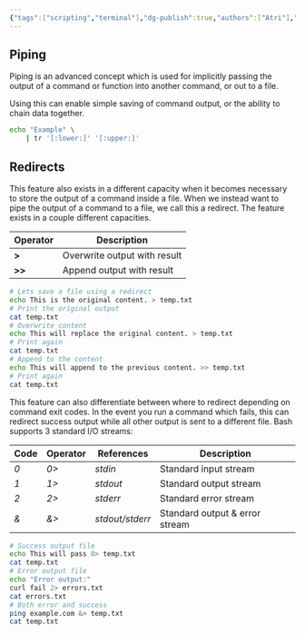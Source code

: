 ```yaml
---
{"tags":["scripting","terminal"],"dg-publish":true,"authors":["Atri"],"permalink":"/tech/programming/bash/3-advanced-concepts/3-2-piping-and-redirects/","dgPassFrontmatter":true,"created":"2024-03-04T20:45:07.461-05:00","updated":"2024-03-08T03:26:48.130-05:00"}
---
```


## Piping

Piping is an advanced concept which is used for implicitly passing the output of a command or function into another command, or out to a file.

Using this can enable simple saving of command output, or the ability to chain data together.

```bash
echo "Example" \
	| tr '[:lower:]' '[:upper:]'
```

## Redirects

This feature also exists in a different capacity when it becomes necessary to store the output of a command inside a file. When we instead want to pipe the output of a command to a file, we call this a redirect. The feature exists in a couple different capacities.

| Operator | Description                  |
| -------- | ---------------------------- |
| **>**    | Overwrite output with result |
| **>>**   | Append output with result    |

```bash
# Lets save a file using a redirect
echo This is the original content. > temp.txt
# Print the original output
cat temp.txt
# Overwrite content
echo This will replace the original content. > temp.txt
# Print again
cat temp.txt
# Append to the content
echo This will append to the previous content. >> temp.txt
# Print again
cat temp.txt
```

This feature can also differentiate between where to redirect depending on command exit codes. In the event you run a command which fails, this can redirect success output while all other output is sent to a different file. Bash supports 3 standard I/O streams:

| Code | Operator | References      | Description                    |
| ---- | -------- | --------------- | ------------------------------ |
| *0*  | *0>*     | *stdin*         | Standard input stream          |
| *1*  | *1>*     | *stdout*        | Standard output stream         |
| *2*  | *2>*     | *stderr*        | Standard error stream          |
| *&*  | *&>*     | *stdout/stderr* | Standard output & error stream |

```bash
# Success output file
echo This will pass 0> temp.txt
cat temp.txt
# Error output file
echo "Error output:"
curl fail 2> errors.txt
cat errors.txt
# Both error and success
ping example.com &> temp.txt
cat temp.txt
```